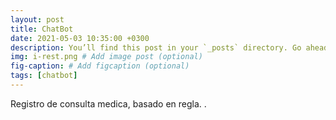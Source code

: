 ```yaml
---
layout: post
title: ChatBot
date: 2021-05-03 10:35:00 +0300
description: You’ll find this post in your `_posts` directory. Go ahead and edit it and re-build the site to see your changes. # Add post description (optional)
img: i-rest.png # Add image post (optional)
fig-caption: # Add figcaption (optional)
tags: [chatbot]
---
```

Registro de consulta medica, basado en regla. .

